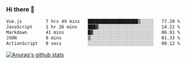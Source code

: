 ### Hi there 👋



<!--
**webB1an/webB1an** is a ✨ _special_ ✨ repository because its `README.md` (this file) appears on your GitHub profile.

Here are some ideas to get you started:

- 🔭 I’m currently working on ...
- 🌱 I’m currently learning ...
- 👯 I’m looking to collaborate on ...
- 🤔 I’m looking for help with ...
- 💬 Ask me about ...
- 📫 How to reach me: ...
- 😄 Pronouns: ...
- ⚡ Fun fact: ...
-->

<!--START_SECTION:waka-->

```txt
Vue.js         7 hrs 49 mins   ███████████████████▒░░░░░   77.29 %
JavaScript     1 hr 26 mins    ███▓░░░░░░░░░░░░░░░░░░░░░   14.22 %
Markdown       41 mins         █▓░░░░░░░░░░░░░░░░░░░░░░░   06.91 %
JSON           8 mins          ▒░░░░░░░░░░░░░░░░░░░░░░░░   01.33 %
ActionScript   0 secs          ░░░░░░░░░░░░░░░░░░░░░░░░░   00.12 %
```

<!--END_SECTION:waka-->


[![Anurag's github stats](https://github-readme-stats.vercel.app/api?username=webB1an&show_icons=true&theme=radical)](https://github.com/anuraghazra/github-readme-stats)

